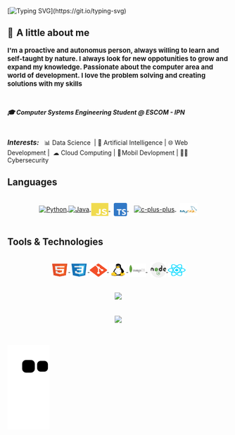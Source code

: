 

[![Typing SVG](https://readme-typing-svg.demolab.com?font=Fira+Code&size=40&duration=3000&pause=100&center=true&multiline=true&width=800&height=200&lines=Hello+there!;I%C2%B4m+Leonel+-+Software+Developer;WELCOME!)](https://git.io/typing-svg)



<div>
  <h2> 👤  A little about me  </h2>
  
  <p style="font-size: 15px"><b>I'm a proactive and autonomus person, always willing to learn and self-taught by nature. I always look for new oppotunities to grow and expand my knowledge. Passionate about the computer area and world of development. I love the problem solving and creating solutions with my skills</b></p>
  <br>
  
  <p align="left">
  <i><b>🎓 Computer Systems Engineering Student @ ESCOM - IPN<br></i></b>
  </p>

  <br>
  <p>
    <strong style="font-size: 15.5px"><i>Interests:</i></strong>&nbsp;&nbsp; 📊 Data Science&nbsp; | 🤖 Artificial Intelligence | 🌐 Web Development&nbsp;|&nbsp; ☁ Cloud Computing | 📲 Mobil Devlopment | 🧑‍💻 Cybersecurity
  </p>
</div>

  <h2> Languages </h2>


  <div align="center" valign="top"><br>
    <a href="https://www.python.org/" target="_blank" rel="noreferrer">
      <img align="center" alt="Python" title="Python" height="30" width="40" src="https://cdn.jsdelivr.net/gh/devicons/devicon/icons/python/python-original.svg">
    </a>
    <a href="https://dev.java/" target="_blank" rel="noreferrer">
      <img align="center" alt="Java" title="Java" width="30" height="30" src="https://www.vectorlogo.zone/logos/java/java-icon.svg" />
    </a>
    <a href="https://www.javascript.com/" target="_blank" rel="noreferrer">
      <img align="center" alt="JavaScript" title="JavaScript" height="30" width="40" src="https://raw.githubusercontent.com/devicons/devicon/master/icons/javascript/javascript-plain.svg">
    </a>&nbsp;
    <a href="https://www.typescriptlang.org/" target="_blank" rel="noreferrer">
      <img align="center" alt="TypeScript" title="TypeScript" height="30" width="30" src="./src/img/typescript.png">
    </a>&nbsp;&nbsp;
    <a href="https://en.cppreference.com/w/" target="_blank" rel="noreferrer">
      <img align="center" src="https://upload.wikimedia.org/wikipedia/commons/thumb/1/18/ISO_C%2B%2B_Logo.svg/200px-ISO_C%2B%2B_Logo.svg.png" alt="c-plus-plus" title="C++" width="30" height="30" /> 
    </a>&nbsp;
    <a href="https://www.mysql.com/" target="_blank" rel="noreferrer"> 
      <img align="center"src="https://raw.githubusercontent.com/devicons/devicon/master/icons/mysql/mysql-original-wordmark.svg" alt="mysql" title="MySQL" width="40" height="30"/> 
    </a>
  </div><br>

  <h2> Tools & Technologies</h2>
  <div align="center" valign="top"><br>  

  <a href="https://www.w3.org/html/" target="_blank" rel="noreferrer">
    <img align="center" alt="HTML" title="HTML5" height="30" width="40" src="https://raw.githubusercontent.com/devicons/devicon/master/icons/html5/html5-original.svg">
  </a>
  <a href="https://www.w3schools.com/css/" target="_blank" rel="noreferrer">
    <img align="center" alt="CSS" title="CSS" height="30" width="40" src="https://raw.githubusercontent.com/devicons/devicon/master/icons/css3/css3-original.svg">
  </a>
  <a href="https://git-scm.com/" target="_blank" rel="noreferrer">
    <img align="center" alt="Git" title="Git" height="30" width="40" src="https://raw.githubusercontent.com/devicons/devicon/master/icons/git/git-original.svg">
  </a>
  <a href="https://www.linuxfoundation.org/" target="_blank" rel="noreferrer">
    <img align="center" alt="Linux" title="Linux" height="30" width="40" src="https://raw.githubusercontent.com/devicons/devicon/master/icons/linux/linux-original.svg">
  </a>
  <a href="https://www.mongodb.com/es" target="_blank" rel="noreferrer">
    <img align="center" alt="MongoDB" title="MongoDB" width="40" height="30" src="./src/img/mongodb-ar21.svg" />
  </a>&nbsp;
  <a href="https://nodejs.org/en/about" target="_blank" rel="noreferrer">
    <img align="center" alt="Nodejs" title="Nodejs" width="35" height="35" src="./src/img/nodejs.png" />
  </a>
  <a href="https://es.react.dev/" target="_blank" rel="noreferrer"> 
    <img align="center"src="./src/img/reactjs-icon.svg" alt="react.js" title="React.js" width="40" height="30"/> 
  </a><br><br><br>

  
  <a href="https://github.com/Lioghost">
      <img height="190em" src="https://github-readme-stats.vercel.app/api/top-langs/?username=Lioghost&theme=dark&hide_border=false&&layout=compact"/>
  </a><br><br><br>

  <img src="https://i.imgur.com/x1KbuCq.gif" width="500">
  <!--<img src="https://raw.githubusercontent.com/Lioghost/Lioghost/output/github-contribution-grid-snake.svg" />-->

</div><br><br>

<p align="center">
</p>

![snake gif](https://github.com/Lioghost/Lioghost/blob/output/github-contribution-grid-snake.svg)

